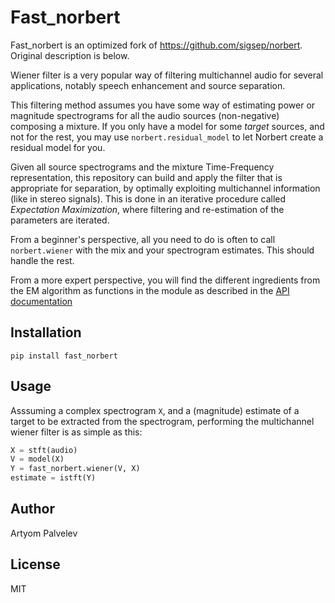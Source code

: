 # Fast_norbert

Fast_norbert is an optimized fork of https://github.com/sigsep/norbert. Original description is below.

Wiener filter is a very popular way of filtering multichannel audio for several applications, notably speech enhancement and source separation.

This filtering method assumes you have some way of estimating power or magnitude spectrograms for all the audio sources (non-negative) composing a mixture. If you only have a model for some _target_ sources, and not for the rest, you may use `norbert.residual_model` to let Norbert create a residual model for you.

Given all source spectrograms and the mixture Time-Frequency representation, this repository can build and apply the filter that is appropriate for separation, by optimally exploiting multichannel information (like in stereo signals). This is done in an iterative procedure called _Expectation Maximization_, where filtering and re-estimation of the parameters are iterated.

From a beginner's perspective, all you need to do is often to call `norbert.wiener` with the mix and your spectrogram estimates. This should handle the rest.

From a more expert perspective, you will find the different ingredients from the EM algorithm as functions in the module as described in the [API documentation](https://sigsep.github.io/norbert/)

## Installation

`pip install fast_norbert`

## Usage

Asssuming a complex spectrogram `X`, and a (magnitude) estimate of a target to be extracted from the spectrogram, performing the multichannel wiener filter is as simple as this:

```python
X = stft(audio)
V = model(X)
Y = fast_norbert.wiener(V, X)
estimate = istft(Y)
```

## Author

Artyom Palvelev

## License

MIT
